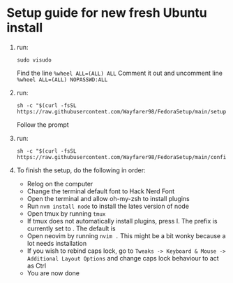 # Setup guide for new fresh Ubuntu install

1. run:  
    ```
    sudo visudo
    ```
    Find the line ``` %wheel ALL=(ALL) ALL ```
    Comment it out and uncomment line ``` %wheel ALL=(ALL) NOPASSWD:ALL ```

2. run:
    ```
    sh -c "$(curl -fsSL https://raw.githubusercontent.com/Wayfarer98/FedoraSetup/main/setup.sh)"
    ```
    Follow the prompt

3. run:
    ```
    sh -c "$(curl -fsSL https://raw.githubusercontent.com/Wayfarer98/FedoraSetup/main/configure.sh)"
    ```

4. To finish the setup, do the following in order:
    - Relog on the computer
    - Change the terminal default font to Hack Nerd Font
    - Open the terminal and allow oh-my-zsh to install plugins
    - Run ```nvm install node``` to install the lates version of node
    - Open tmux by running ```tmux```
    - If tmux does not automatically install plugins, press <prefix> I. The prefix is currently set to <C-a>. The default is <C-b>
    - Open neovim by running ```nvim .``` This might be a bit wonky because a lot needs installation
    - If you wish to rebind caps lock, go to `Tweaks -> Keyboard & Mouse -> Additional Layout Options` and change caps lock behaviour to act as Ctrl
    - You are now done

